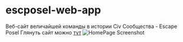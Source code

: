 # escposel-web-app
Веб-сайт величайшей команды в истории Civ Сообщества - Escape Posel
Глянуть сайт можно [тут](https://escposel.ru/)
![HomePage Screenshot](https://i.ibb.co/HdM9SGj/image.png)
